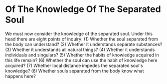 # Of The Knowledge Of The Separated Soul

We must now consider the knowledge of the separated soul. Under this head there are eight points of inquiry:
(1) Whether the soul separated from the body can understand?
(2) Whether it understands separate substances?
(3) Whether it understands all natural things?
(4) Whether it understands individuals and singulars?
(5) Whether the habits of knowledge acquired in this life remain?
(6) Whether the soul can use the habit of knowledge here acquired?
(7) Whether local distance impedes the separated soul's knowledge?
(8) Whether souls separated from the body know what happens here?